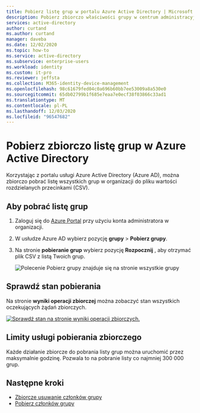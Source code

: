 ```yaml
---
title: Pobierz listę grup w portalu Azure Active Directory | Microsoft Docs
description: Pobierz zbiorczo właściwości grupy w centrum administracyjnym platformy Azure w Azure Active Directory.
services: active-directory
author: curtand
ms.author: curtand
manager: daveba
ms.date: 12/02/2020
ms.topic: how-to
ms.service: active-directory
ms.subservice: enterprise-users
ms.workload: identity
ms.custom: it-pro
ms.reviewer: jeffsta
ms.collection: M365-identity-device-management
ms.openlocfilehash: 98c61679fed04c0a696b60bb7ee53009a8a530e0
ms.sourcegitcommit: 65db02799b1f685e7eaa7e0ecf38f03866c33ad1
ms.translationtype: MT
ms.contentlocale: pl-PL
ms.lasthandoff: 12/03/2020
ms.locfileid: "96547682"
---
```

# <a name="bulk-download-a-list-of-groups-in-azure-active-directory"></a>Pobierz zbiorczo listę grup w Azure Active Directory

Korzystając z portalu usługi Azure Active Directory (Azure AD), można zbiorczo pobrać listę wszystkich grup w organizacji do pliku wartości rozdzielanych przecinkami (CSV).

## <a name="to-download-a-list-of-groups"></a>Aby pobrać listę grup

1. Zaloguj się do [Azure Portal](https://portal.azure.com) przy użyciu konta administratora w organizacji.
1. W usłudze Azure AD wybierz pozycję **grupy**  >  **Pobierz grupy**.
1. Na stronie **pobieranie grup** wybierz pozycję **Rozpocznij** , aby otrzymać plik CSV z listą Twoich grup.

   ![Polecenie Pobierz grupy znajduje się na stronie wszystkie grupy](./media/groups-bulk-download/bulk-download.png)

## <a name="check-download-status"></a>Sprawdź stan pobierania

Na stronie **wyniki operacji zbiorczej** można zobaczyć stan wszystkich oczekujących żądań zbiorczych.

[![Sprawdź stan na stronie wyniki operacji zbiorczych.](./media/groups-bulk-download/bulk-center.png)](./media/groups-bulk-download/bulk-center.png#lightbox)

## <a name="bulk-download-service-limits"></a>Limity usługi pobierania zbiorczego

Każde działanie zbiorcze do pobrania listy grup można uruchomić przez maksymalnie godzinę. Pozwala to na pobranie listy co najmniej 300 000 grup.

## <a name="next-steps"></a>Następne kroki

- [Zbiorcze usuwanie członków grupy](groups-bulk-remove-members.md)
- [Pobierz członków grupy](groups-bulk-download-members.md)
